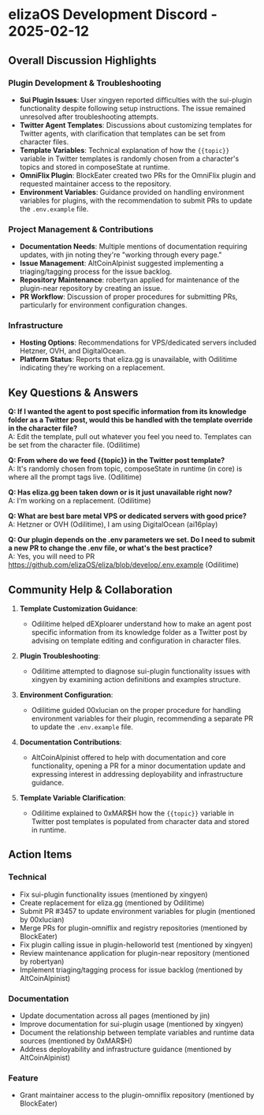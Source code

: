 # elizaOS Development Discord - 2025-02-12

## Overall Discussion Highlights

### Plugin Development & Troubleshooting
- **Sui Plugin Issues**: User xingyen reported difficulties with the sui-plugin functionality despite following setup instructions. The issue remained unresolved after troubleshooting attempts.
- **Twitter Agent Templates**: Discussions about customizing templates for Twitter agents, with clarification that templates can be set from character files.
- **Template Variables**: Technical explanation of how the `{{topic}}` variable in Twitter templates is randomly chosen from a character's topics and stored in composeState at runtime.
- **OmniFlix Plugin**: BlockEater created two PRs for the OmniFlix plugin and requested maintainer access to the repository.
- **Environment Variables**: Guidance provided on handling environment variables for plugins, with the recommendation to submit PRs to update the `.env.example` file.

### Project Management & Contributions
- **Documentation Needs**: Multiple mentions of documentation requiring updates, with jin noting they're "working through every page."
- **Issue Management**: AltCoinAlpinist suggested implementing a triaging/tagging process for the issue backlog.
- **Repository Maintenance**: robertyan applied for maintenance of the plugin-near repository by creating an issue.
- **PR Workflow**: Discussion of proper procedures for submitting PRs, particularly for environment configuration changes.

### Infrastructure
- **Hosting Options**: Recommendations for VPS/dedicated servers included Hetzner, OVH, and DigitalOcean.
- **Platform Status**: Reports that eliza.gg is unavailable, with Odilitime indicating they're working on a replacement.

## Key Questions & Answers

**Q: If I wanted the agent to post specific information from its knowledge folder as a Twitter post, would this be handled with the template override in the character file?**  
A: Edit the template, pull out whatever you feel you need to. Templates can be set from the character file. (Odilitime)

**Q: From where do we feed {{topic}} in the Twitter post template?**  
A: It's randomly chosen from topic, composeState in runtime (in core) is where all the prompt tags live. (Odilitime)

**Q: Has eliza.gg been taken down or is it just unavailable right now?**  
A: I'm working on a replacement. (Odilitime)

**Q: What are best bare metal VPS or dedicated servers with good price?**  
A: Hetzner or OVH (Odilitime), I am using DigitalOcean (ai16play)

**Q: Our plugin depends on the .env parameters we set. Do I need to submit a new PR to change the .env file, or what's the best practice?**  
A: Yes, you will need to PR https://github.com/elizaOS/eliza/blob/develop/.env.example (Odilitime)

## Community Help & Collaboration

1. **Template Customization Guidance**:
   - Odilitime helped dEXploarer understand how to make an agent post specific information from its knowledge folder as a Twitter post by advising on template editing and configuration in character files.

2. **Plugin Troubleshooting**:
   - Odilitime attempted to diagnose sui-plugin functionality issues with xingyen by examining action definitions and examples structure.

3. **Environment Configuration**:
   - Odilitime guided 00xlucian on the proper procedure for handling environment variables for their plugin, recommending a separate PR to update the `.env.example` file.

4. **Documentation Contributions**:
   - AltCoinAlpinist offered to help with documentation and core functionality, opening a PR for a minor documentation update and expressing interest in addressing deployability and infrastructure guidance.

5. **Template Variable Clarification**:
   - Odilitime explained to 0xMAR$H how the `{{topic}}` variable in Twitter post templates is populated from character data and stored in runtime.

## Action Items

### Technical
- Fix sui-plugin functionality issues (mentioned by xingyen)
- Create replacement for eliza.gg (mentioned by Odilitime)
- Submit PR #3457 to update environment variables for plugin (mentioned by 00xlucian)
- Merge PRs for plugin-omniflix and registry repositories (mentioned by BlockEater)
- Fix plugin calling issue in plugin-helloworld test (mentioned by xingyen)
- Review maintenance application for plugin-near repository (mentioned by robertyan)
- Implement triaging/tagging process for issue backlog (mentioned by AltCoinAlpinist)

### Documentation
- Update documentation across all pages (mentioned by jin)
- Improve documentation for sui-plugin usage (mentioned by xingyen)
- Document the relationship between template variables and runtime data sources (mentioned by 0xMAR$H)
- Address deployability and infrastructure guidance (mentioned by AltCoinAlpinist)

### Feature
- Grant maintainer access to the plugin-omniflix repository (mentioned by BlockEater)